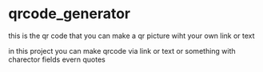# qrcode_generator
this is the qr code that you can make a qr picture wiht your own link or text 


in this project you can make qrcode via link or text or something with charector fields evern quotes 
